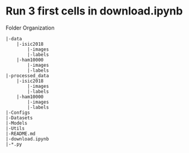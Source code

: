 # Run 3 first cells in download.ipynb
Folder Organization
```
|-data
    |-isic2018
        |-images
        |-labels
    |-ham10000
        |-images
        |-labels 
|-processed_data
    |-isic2018
        |-images
        |-labels
    |-ham10000
        |-images
        |-labels
|-Configs
|-Datasets
|-Models
|-Utils
|-README.md
|-download.ipynb
|-*.py
```
